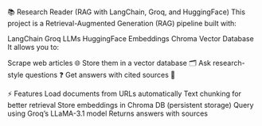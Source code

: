 📚 Research Reader (RAG with LangChain, Groq, and HuggingFace)
This project is a Retrieval-Augmented Generation (RAG) pipeline built with:

LangChain
Groq LLMs
HuggingFace Embeddings
Chroma Vector Database
It allows you to:

Scrape web articles 🌐
Store them in a vector database 🗂️
Ask research-style questions ❓
Get answers with cited sources 📌

⚡ Features
Load documents from URLs automatically
Text chunking for better retrieval
Store embeddings in Chroma DB (persistent storage)
Query using Groq’s LLaMA-3.1 model
Returns answers with sources

